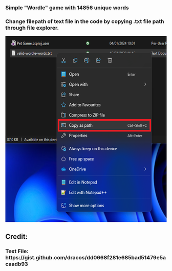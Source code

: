 <div align="left">
	<h3>Simple "Wordle"  game with 14856 unique words</h2>
	<h3>Change filepath of text file in the code by copying .txt file path through file explorer.</h2>
</div>



<div id="header" align="center">
		<a>
			<img src="screenshot0.bmp" width="557" height="582"/>
		</a>
</div>

<div align="left">
	<h2>Credit:</h2>
	<h3>Text File: https://gist.github.com/dracos/dd0668f281e685bad51479e5acaadb93</h2>
</div>
